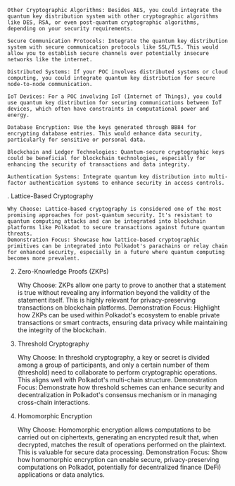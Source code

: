     Other Cryptographic Algorithms: Besides AES, you could integrate the quantum key distribution system with other cryptographic algorithms like DES, RSA, or even post-quantum cryptographic algorithms, depending on your security requirements.

    Secure Communication Protocols: Integrate the quantum key distribution system with secure communication protocols like SSL/TLS. This would allow you to establish secure channels over potentially insecure networks like the internet.

    Distributed Systems: If your POC involves distributed systems or cloud computing, you could integrate quantum key distribution for secure node-to-node communication.

    IoT Devices: For a POC involving IoT (Internet of Things), you could use quantum key distribution for securing communications between IoT devices, which often have constraints in computational power and energy.

    Database Encryption: Use the keys generated through BB84 for encrypting database entries. This would enhance data security, particularly for sensitive or personal data.

    Blockchain and Ledger Technologies: Quantum-secure cryptographic keys could be beneficial for blockchain technologies, especially for enhancing the security of transactions and data integrity.

    Authentication Systems: Integrate quantum key distribution into multi-factor authentication systems to enhance security in access controls.

. Lattice-Based Cryptography

    Why Choose: Lattice-based cryptography is considered one of the most promising approaches for post-quantum security. It's resistant to quantum computing attacks and can be integrated into blockchain platforms like Polkadot to secure transactions against future quantum threats.
    Demonstration Focus: Showcase how lattice-based cryptographic primitives can be integrated into Polkadot's parachains or relay chain for enhanced security, especially in a future where quantum computing becomes more prevalent.

2. Zero-Knowledge Proofs (ZKPs)

    Why Choose: ZKPs allow one party to prove to another that a statement is true without revealing any information beyond the validity of the statement itself. This is highly relevant for privacy-preserving transactions on blockchain platforms.
    Demonstration Focus: Highlight how ZKPs can be used within Polkadot's ecosystem to enable private transactions or smart contracts, ensuring data privacy while maintaining the integrity of the blockchain.

3. Threshold Cryptography

    Why Choose: In threshold cryptography, a key or secret is divided among a group of participants, and only a certain number of them (threshold) need to collaborate to perform cryptographic operations. This aligns well with Polkadot's multi-chain structure.
    Demonstration Focus: Demonstrate how threshold schemes can enhance security and decentralization in Polkadot's consensus mechanism or in managing cross-chain interactions.

4. Homomorphic Encryption

    Why Choose: Homomorphic encryption allows computations to be carried out on ciphertexts, generating an encrypted result that, when decrypted, matches the result of operations performed on the plaintext. This is valuable for secure data processing.
    Demonstration Focus: Show how homomorphic encryption can enable secure, privacy-preserving computations on Polkadot, potentially for decentralized finance (DeFi) applications or data analytics.